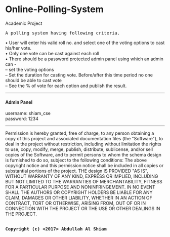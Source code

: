 # Online-Polling-System
Academic Project
<pre>A polling system having following criteria.</pre>
•	User will enter his valid roll no. and select one of the voting options to cast his/her vote.<br>
•	Only one vote can be cast  against each roll<br>
•	 There should be a password protected admin panel using which an admin can -<br>
–	set the voting options<br>
–	Set the duration for casting vote. Before/after this time period no one should be able to cast vote<br>
–	See the % of vote for each option and publish the result.<br>


<hr></hr>
<h4>Admin Panel</h4>
username: shiam_cse<br>
password: 1234
<hr></hr>
Permission is hereby granted, free of charge, to any person obtaining a copy of this project and associated documentation files (the "Software"), to deal in the project without restriction, including without limitation the rights to use, copy, modify, merge, publish, distribute, sublicense, and/or sell copies of the Software, and to permit persons to whom the schema design is furnished to do so, subject to the following conditions: The above copyright notice and this permission notice shall be included in all copies or substantial portions of the project.
THE design IS PROVIDED "AS IS", WITHOUT WARRANTY OF ANY KIND, EXPRESS OR IMPLIED, INCLUDING BUT NOT LIMITED TO THE WARRANTIES OF MERCHANTABILITY, FITNESS FOR A PARTICULAR PURPOSE AND NONINFRINGEMENT. IN NO EVENT SHALL THE AUTHORS OR COPYRIGHT HOLDERS BE LIABLE FOR ANY CLAIM, DAMAGES OR OTHER LIABILITY, WHETHER IN AN ACTION OF CONTRACT, TORT OR OTHERWISE, ARISING FROM, OUT OF OR IN CONNECTION WITH THE PROJECT OR THE USE OR OTHER DEALINGS IN THE PROJECT.<br><br>

<pre><b>Copyright (c) <2017> Abdullah Al Shiam</b></pre>
